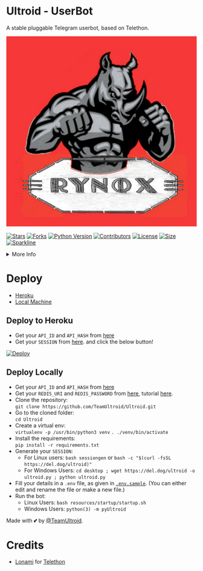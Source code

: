 # Ultroid - UserBot
A stable pluggable Telegram userbot, based on Telethon.

<p align="center">
  <img src="./resources/extras/logo_rdm.png" alt="TeamUltroid">
</p>

[![Stars](https://img.shields.io/github/stars/TeamUltroid/Ultroid?style=flat-square&color=green)](https://github.com/TeamUltroid/Ultroid/stargazers)
[![Forks](https://img.shields.io/github/forks/TeamUltroid/Ultroid?style=flat-square&color=green)](https://github.com/TeamUltroid/Ultroid/fork)
[![Python Version](https://img.shields.io/badge/Python-v3.9-blue)](https://www.python.org/)
[![Contributors](https://img.shields.io/github/contributors/TeamUltroid/Ultroid?style=flat-square&color=green)](https://github.com/TeamUltroid/Ultroid/graphs/contributors)
[![License](https://img.shields.io/badge/License-AGPL-blue)](https://github.com/TeamUltroid/Ultroid/blob/main/LICENSE)
[![Size](https://img.shields.io/github/repo-size/TeamUltroid/Ultroid?style=flat-square&color=green)](https://github.com/TeamUltroid/Ultroid/)
[![Sparkline](https://stars.medv.io/TeamUltroid/Ultroid.svg)](https://stars.medv.io/TeamUltroid/Ultroid)

<details>
<summary>More Info</summary>
<br>
  <b>Documentation</b> - <a href="https://ultroid.tech">ultroid.tech</a>  <br />
</details>

# Deploy
- [Heroku](https://github.com/TeamUltroid/Ultroid#Deploy-to-Heroku)
- [Local Machine](https://github.com/TeamUltroid/Ultroid#Deploy-Locally)

## Deploy to Heroku
- Get your `API_ID` and `API_HASH` from [here](https://my.telegram.org/)
- Get your `SESSION` from [here](https://repl.it/@TeamUltroid/UltroidStringSession#main.py).
and click the below button!  <br />

[![Deploy](https://www.herokucdn.com/deploy/button.svg)](https://heroku.com/deploy)

## Deploy Locally
- Get your `API_ID` and `API_HASH` from [here](https://my.telegram.org/)
- Get your `REDIS_URI` and `REDIS_PASSWORD` from [here](https://redislabs.com), tutorial [here](./resources/extras/redistut.md).
- Clone the repository: <br />
`git clone https://github.com/TeamUltroid/Ultroid.git`
- Go to the cloned folder: <br />
`cd Ultroid`
- Create a virtual env:   <br />
`virtualenv -p /usr/bin/python3 venv`
`. ./venv/bin/activate`
- Install the requirements:   <br />
`pip install -r requirements.txt`
- Generate your `SESSION`:
  - For Linux users:
    `bash sessiongen`
     or
    `bash -c "$(curl -fsSL https://del.dog/ultroid)"`
  - For Windows Users:
    `cd desktop ; wget https://del.dog/ultroid -o ultroid.py ; python ultroid.py`
- Fill your details in a `.env` file, as given in [`.env.sample`](https://github.com/TeamUltroid/Ultroid/blob/main/.env.sample).
(You can either edit and rename the file or make a new file.)
- Run the bot:
  - Linux Users:
   `bash resources/startup/startup.sh`
  - Windows Users:
    `python(3) -m pyUltroid`

Made with 💕 by [@TeamUltroid](https://t.me/TeamUltroid). <br />

# Credits
* [Lonami](https://github.com/LonamiWebs/) for [Telethon](https://github.com/LonamiWebs/Telethon)
